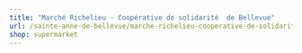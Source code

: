 ```yaml
---
title: "Marché Richelieu - Coopérative de solidarité  de Bellevue"
url: /sainte-anne-de-bellevue/marche-richelieu-cooperative-de-solidarite-de-bellevue/
shop: supermarket
---
```

